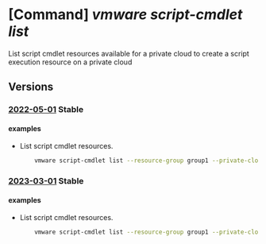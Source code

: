 # [Command] _vmware script-cmdlet list_

List script cmdlet resources available for a private cloud to create a script execution resource on a private cloud

## Versions

### [2022-05-01](/Resources/mgmt-plane/L3N1YnNjcmlwdGlvbnMve30vcmVzb3VyY2Vncm91cHMve30vcHJvdmlkZXJzL21pY3Jvc29mdC5hdnMvcHJpdmF0ZWNsb3Vkcy97fS9zY3JpcHRwYWNrYWdlcy97fS9zY3JpcHRjbWRsZXRz/2022-05-01.xml) **Stable**

<!-- mgmt-plane /subscriptions/{}/resourcegroups/{}/providers/microsoft.avs/privateclouds/{}/scriptpackages/{}/scriptcmdlets 2022-05-01 -->

#### examples

- List script cmdlet resources.
    ```bash
        vmware script-cmdlet list --resource-group group1 --private-cloud cloud1 --script-package package1
    ```

### [2023-03-01](/Resources/mgmt-plane/L3N1YnNjcmlwdGlvbnMve30vcmVzb3VyY2Vncm91cHMve30vcHJvdmlkZXJzL21pY3Jvc29mdC5hdnMvcHJpdmF0ZWNsb3Vkcy97fS9zY3JpcHRwYWNrYWdlcy97fS9zY3JpcHRjbWRsZXRz/2023-03-01.xml) **Stable**

<!-- mgmt-plane /subscriptions/{}/resourcegroups/{}/providers/microsoft.avs/privateclouds/{}/scriptpackages/{}/scriptcmdlets 2023-03-01 -->

#### examples

- List script cmdlet resources.
    ```bash
        vmware script-cmdlet list --resource-group group1 --private-cloud cloud1 --script-package package1
    ```
